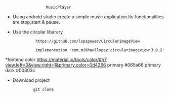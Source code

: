                       MusicPlayer
                      
  * Using android studio create a simple music application.Its functionalities are stop,start & pause.
  * Use the circular libarary 
                  
                  https://github.com/lopspower/CircularImageView
                  
                  implementation 'com.mikhaellopez:circularimageview:3.0.2'
                  
 *fontend color
                https://material.io/tools/color/#!/?view.left=0&view.right=1&primary.color=0d4266
                primary #065a66
                primary dark #00303c
                
                
* Download project
             
               git clone 
              
              
  
